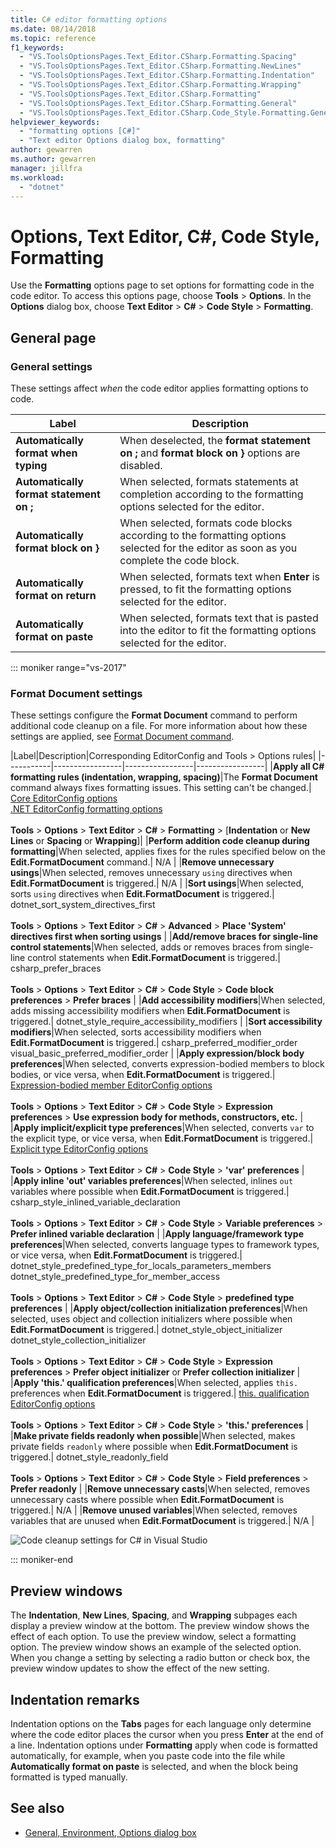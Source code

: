 ```yaml
---
title: C# editor formatting options
ms.date: 08/14/2018
ms.topic: reference
f1_keywords:
  - "VS.ToolsOptionsPages.Text_Editor.CSharp.Formatting.Spacing"
  - "VS.ToolsOptionsPages.Text_Editor.CSharp.Formatting.NewLines"
  - "VS.ToolsOptionsPages.Text_Editor.CSharp.Formatting.Indentation"
  - "VS.ToolsOptionsPages.Text_Editor.CSharp.Formatting.Wrapping"
  - "VS.ToolsOptionsPages.Text_Editor.CSharp.Formatting"
  - "VS.ToolsOptionsPages.Text_Editor.CSharp.Formatting.General"
  - "VS.ToolsOptionsPages.Text_Editor.CSharp.Code_Style.Formatting.General"
helpviewer_keywords:
  - "formatting options [C#]"
  - "Text editor Options dialog box, formatting"
author: gewarren
ms.author: gewarren
manager: jillfra
ms.workload:
  - "dotnet"
---
```

# Options, Text Editor, C#, Code Style, Formatting

Use the **Formatting** options page to set options for formatting code in the code editor. To access this options page, choose **Tools** > **Options**. In the **Options** dialog box, choose **Text Editor** > **C#** > **Code Style** > **Formatting**.

## General page

### General settings

These settings affect *when* the code editor applies formatting options to code.

|Label|Description|
|-----------|-----------------|
|**Automatically format when typing**|When deselected, the **format statement on ;** and **format block  on }** options are disabled.|
|**Automatically format statement on ;**|When selected, formats statements at completion according to the formatting options selected for the editor.|
|**Automatically format block on }**|When selected, formats code blocks according to the formatting options selected for the editor as soon as you complete the code block.|
|**Automatically format on return**|When selected, formats text when **Enter** is pressed, to fit the formatting options selected for the editor.|
|**Automatically format on paste**|When selected, formats text that is pasted into the editor to fit the formatting options selected for the editor.|

::: moniker range="vs-2017"

### Format Document settings

These settings configure the **Format Document** command to perform additional code cleanup on a file. For more information about how these settings are applied, see [Format Document command](../code-styles-and-quick-actions.md#apply-code-styles).

|Label|Description|Corresponding EditorConfig and Tools > Options rules|
|-----------|-----------------|-----------------|-----------------|
|**Apply all C# formatting rules (indentation, wrapping, spacing)**|The **Format Document** command always fixes formatting issues. This setting can't be changed.| [Core EditorConfig options](../../ide/create-portable-custom-editor-options.md)<br/>[.NET EditorConfig formatting options](../../ide/editorconfig-code-style-settings-reference.md#formatting-conventions)<br/><br/>**Tools** > **Options** > **Text Editor** > **C#** > **Formatting** > [**Indentation** or **New Lines** or **Spacing** or **Wrapping**]|
|**Perform addition code cleanup during formatting**|When selected, applies fixes for the rules specified below on the **Edit.FormatDocument** command.| N/A |
|**Remove unnecessary usings**|When selected, removes unnecessary `using` directives when **Edit.FormatDocument** is triggered.| N/A |
|**Sort usings**|When selected, sorts `using` directives when **Edit.FormatDocument** is triggered.| dotnet_sort_system_directives_first<br/><br/>**Tools** > **Options** > **Text Editor** > **C#** > **Advanced** > **Place 'System' directives first when sorting usings** |
|**Add/remove braces for single-line control statements**|When selected, adds or removes braces from single-line control statements when **Edit.FormatDocument** is triggered.| csharp_prefer_braces<br/><br/>**Tools** > **Options** > **Text Editor** > **C#** > **Code Style** > **Code block preferences** > **Prefer braces** |
|**Add accessibility modifiers**|When selected, adds missing accessibility modifiers when **Edit.FormatDocument** is triggered.| dotnet_style_require_accessibility_modifiers |
|**Sort accessibility modifiers**|When selected, sorts accessibility modifiers when **Edit.FormatDocument** is triggered.| csharp_preferred_modifier_order<br/>visual_basic_preferred_modifier_order |
|**Apply expression/block body preferences**|When selected, converts expression-bodied members to block bodies, or vice versa, when **Edit.FormatDocument** is triggered.| [Expression-bodied member EditorConfig options](../../ide/editorconfig-code-style-settings-reference.md#expression_bodied_members)<br/><br/>**Tools** > **Options** > **Text Editor** > **C#** > **Code Style** > **Expression preferences** > **Use expression body for methods, constructors, etc.** |
|**Apply implicit/explicit type preferences**|When selected, converts `var` to the explicit type, or vice versa, when **Edit.FormatDocument** is triggered.| [Explicit type EditorConfig options](../../ide/editorconfig-code-style-settings-reference.md#implicit-and-explicit-types)<br/><br/>**Tools** > **Options** > **Text Editor** > **C#** > **Code Style** > **'var' preferences** |
|**Apply inline 'out' variables preferences**|When selected, inlines `out` variables where possible when **Edit.FormatDocument** is triggered.| csharp_style_inlined_variable_declaration<br/><br/>**Tools** > **Options** > **Text Editor** > **C#** > **Code Style** > **Variable preferences** > **Prefer inlined variable declaration** |
|**Apply language/framework type preferences**|When selected, converts language types to framework types, or vice versa, when **Edit.FormatDocument** is triggered.| dotnet_style_predefined_type_for_locals_parameters_members<br/>dotnet_style_predefined_type_for_member_access<br/><br/>**Tools** > **Options** > **Text Editor** > **C#** > **Code Style** > **predefined type preferences** |
|**Apply object/collection initialization preferences**|When selected, uses object and collection initializers where possible when **Edit.FormatDocument** is triggered.| dotnet_style_object_initializer<br/>dotnet_style_collection_initializer<br/><br/>**Tools** > **Options** > **Text Editor** > **C#** > **Code Style** > **Expression preferences** > **Prefer object initializer** or **Prefer collection initializer** |
|**Apply 'this.' qualification preferences**|When selected, applies `this.` preferences when **Edit.FormatDocument** is triggered.| [this. qualification EditorConfig options](../../ide/editorconfig-code-style-settings-reference.md#this_and_me)<br/><br/>**Tools** > **Options** > **Text Editor** > **C#** > **Code Style** > **'this.' preferences** |
|**Make private fields readonly when possible**|When selected, makes private fields `readonly` where possible when **Edit.FormatDocument** is triggered.| dotnet_style_readonly_field<br/><br/>**Tools** > **Options** > **Text Editor** > **C#** > **Code Style** > **Field preferences** > **Prefer readonly** |
|**Remove unnecessary casts**|When selected, removes unnecessary casts where possible when **Edit.FormatDocument** is triggered.| N/A |
|**Remove unused variables**|When selected, removes variables that are unused when **Edit.FormatDocument** is triggered.| N/A |

![Code cleanup settings for C# in Visual Studio](media/format-document-settings.png)

::: moniker-end

## Preview windows

The **Indentation**, **New Lines**, **Spacing**, and **Wrapping** subpages each display a preview window at the bottom. The preview window shows the effect of each option. To use the preview window, select a formatting option. The preview window shows an example of the selected option. When you change a setting by selecting a radio button or check box, the preview window updates to show the effect of the new setting.

## Indentation remarks

Indentation options on the **Tabs** pages for each language only determine where the code editor places the cursor when you press **Enter** at the end of a line. Indentation options under **Formatting** apply when code is formatted automatically, for example, when you paste code into the file while **Automatically format on paste** is selected, and when the block being formatted is typed manually.

## See also

- [General, Environment, Options dialog box](../../ide/reference/general-environment-options-dialog-box.md)